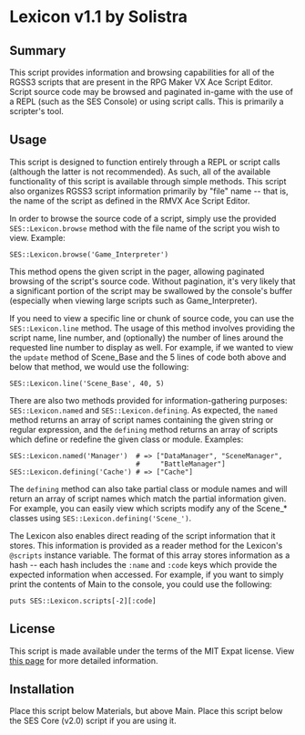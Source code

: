 
Lexicon v1.1 by Solistra
=============================================================================

Summary
-----------------------------------------------------------------------------
  This script provides information and browsing capabilities for all of the
RGSS3 scripts that are present in the RPG Maker VX Ace Script Editor. Script
source code may be browsed and paginated in-game with the use of a REPL (such
as the SES Console) or using script calls. This is primarily a scripter's
tool.

Usage
-----------------------------------------------------------------------------
  This script is designed to function entirely through a REPL or script
calls (although the latter is not recommended). As such, all of the available
functionality of this script is available through simple methods. This script
also organizes RGSS3 script information primarily by "file" name -- that is,
the name of the script as defined in the RMVX Ace Script Editor.

  In order to browse the source code of a script, simply use the provided
`SES::Lexicon.browse` method with the file name of the script you wish to
view. Example:

    SES::Lexicon.browse('Game_Interpreter')

  This method opens the given script in the pager, allowing paginated
browsing of the script's source code. Without pagination, it's very likely
that a significant portion of the script may be swallowed by the console's
buffer (especially when viewing large scripts such as Game_Interpreter).

  If you need to view a specific line or chunk of source code, you can use
the `SES::Lexicon.line` method. The usage of this method involves providing
the script name, line number, and (optionally) the number of lines around the
requested line number to display as well. For example, if we wanted to view
the `update` method of Scene_Base and the 5 lines of code both above and
below that method, we would use the following:

    SES::Lexicon.line('Scene_Base', 40, 5)

  There are also two methods provided for information-gathering purposes:
`SES::Lexicon.named` and `SES::Lexicon.defining`. As expected, the `named`
method returns an array of script names containing the given string or
regular expression, and the `defining` method returns an array of scripts
which define or redefine the given class or module. Examples:

    SES::Lexicon.named('Manager')  # => ["DataManager", "SceneManager",
                                   #     "BattleManager"]
    SES::Lexicon.defining('Cache') # => ["Cache"]

  The `defining` method can also take partial class or module names and will
return an array of script names which match the partial information given.
For example, you can easily view which scripts modify any of the Scene_*
classes using `SES::Lexicon.defining('Scene_')`.

  The Lexicon also enables direct reading of the script information that it
stores. This information is provided as a reader method for the Lexicon's
`@scripts` instance variable. The format of this array stores information as
a hash -- each hash includes the `:name` and `:code` keys which provide the
expected information when accessed. For example, if you want to simply print
the contents of Main to the console, you could use the following:

    puts SES::Lexicon.scripts[-2][:code]

License
-----------------------------------------------------------------------------
  This script is made available under the terms of the MIT Expat license.
View [this page](http://sesvxace.wordpress.com/license/) for more detailed
information.

Installation
-----------------------------------------------------------------------------
  Place this script below Materials, but above Main. Place this script below
the SES Core (v2.0) script if you are using it.

